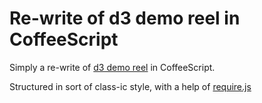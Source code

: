# Re-write of d3 demo reel in CoffeeScript

Simply a re-write of [d3 demo reel](http://bl.ocks.org/1256572) in CoffeeScript.

Structured in sort of class-ic style, with a help of [require.js](http://requirejs.org)
